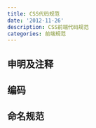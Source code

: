 ```yaml
---
title: CSS代码规范
date: '2012-11-26'
description: CSS前端代码规范
categories: 前端规范
---
```


## 申明及注释 ##
## 编码 ##
## 命名规范 ##